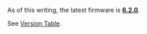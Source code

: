 As of this writing, the latest firmware is
**[6.2.0](6.2.0.md "wikilink")**.

See [Version Table](Version%20Table.md "wikilink").

